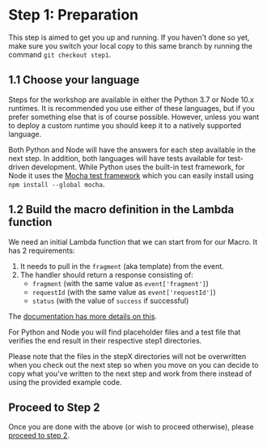 # Step 1: Preparation

This step is aimed to get you up and running. If you haven't done so yet, make sure you switch your local copy to this same branch by running the command `git checkout step1`.

## 1.1 Choose your language

Steps for the workshop are available in either the Python 3.7 or Node 10.x runtimes. It is recommended you use either of these languages, but if you prefer something else that is of course possible. However, unless you want to deploy a custom runtime you should keep it to a natively supported language.

Both Python and Node will have the answers for each step available in the next step. In addition, both languages will have tests available for test-driven development. While Python uses the built-in test framework, for Node it uses the [Mocha test framework](https://mochajs.org) which you can easily install using `npm install --global mocha`.

## 1.2 Build the macro definition in the Lambda function

We need an initial Lambda function that we can start from for our Macro. It has 2 requirements:

1. It needs to pull in the `fragment` (aka template) from the event.
2. The handler should return a response consisting of:
    * `fragment` (with the same value as `event['fragment']`)
    * `requestId` (with the same value as `event['requestId']`)
    * `status` (with the value of `success` if successful)

The [documentation has more details on this](https://docs.aws.amazon.com/AWSCloudFormation/latest/UserGuide/template-macros.html#template-macros-author).

For Python and Node you will find placeholder files and a test file that verifies the end result in their respective step1 directories.

Please note that the files in the stepX directories will not be overwritten when you check out the next step so when you move on you can decide to copy what you've written to the next step and work from there instead of using the provided example code.

## Proceed to Step 2

Once you are done with the above (or wish to proceed otherwise), please [proceed to step 2](https://github.com/ArjenSchwarz/workshop-cfn-macros/blob/step2/step2.md).

